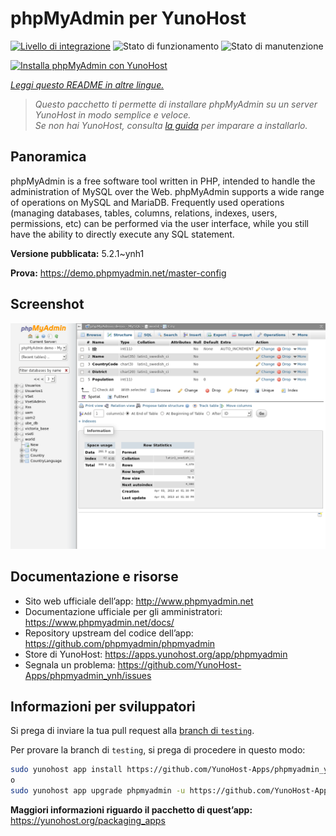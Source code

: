 <!--
N.B.: Questo README è stato automaticamente generato da <https://github.com/YunoHost/apps/tree/master/tools/readme_generator>
NON DEVE essere modificato manualmente.
-->

# phpMyAdmin per YunoHost

[![Livello di integrazione](https://dash.yunohost.org/integration/phpmyadmin.svg)](https://dash.yunohost.org/appci/app/phpmyadmin) ![Stato di funzionamento](https://ci-apps.yunohost.org/ci/badges/phpmyadmin.status.svg) ![Stato di manutenzione](https://ci-apps.yunohost.org/ci/badges/phpmyadmin.maintain.svg)

[![Installa phpMyAdmin con YunoHost](https://install-app.yunohost.org/install-with-yunohost.svg)](https://install-app.yunohost.org/?app=phpmyadmin)

*[Leggi questo README in altre lingue.](./ALL_README.md)*

> *Questo pacchetto ti permette di installare phpMyAdmin su un server YunoHost in modo semplice e veloce.*  
> *Se non hai YunoHost, consulta [la guida](https://yunohost.org/install) per imparare a installarlo.*

## Panoramica

phpMyAdmin is a free software tool written in PHP, intended to handle the administration of MySQL over the Web. phpMyAdmin supports a wide range of operations on MySQL and MariaDB. Frequently used operations (managing databases, tables, columns, relations, indexes, users, permissions, etc) can be performed via the user interface, while you still have the ability to directly execute any SQL statement.

**Versione pubblicata:** 5.2.1~ynh1

**Prova:** <https://demo.phpmyadmin.net/master-config>

## Screenshot

![Screenshot di phpMyAdmin](./doc/screenshots/68747470733a2f2f7777772e7068706d7961646d696e2e6e65742f7374617469632f696d616765732f73637265656e73686f74732f7374727563747572652e706e67.png)

## Documentazione e risorse

- Sito web ufficiale dell’app: <http://www.phpmyadmin.net>
- Documentazione ufficiale per gli amministratori: <https://www.phpmyadmin.net/docs/>
- Repository upstream del codice dell’app: <https://github.com/phpmyadmin/phpmyadmin>
- Store di YunoHost: <https://apps.yunohost.org/app/phpmyadmin>
- Segnala un problema: <https://github.com/YunoHost-Apps/phpmyadmin_ynh/issues>

## Informazioni per sviluppatori

Si prega di inviare la tua pull request alla [branch di `testing`](https://github.com/YunoHost-Apps/phpmyadmin_ynh/tree/testing).

Per provare la branch di `testing`, si prega di procedere in questo modo:

```bash
sudo yunohost app install https://github.com/YunoHost-Apps/phpmyadmin_ynh/tree/testing --debug
o
sudo yunohost app upgrade phpmyadmin -u https://github.com/YunoHost-Apps/phpmyadmin_ynh/tree/testing --debug
```

**Maggiori informazioni riguardo il pacchetto di quest’app:** <https://yunohost.org/packaging_apps>
